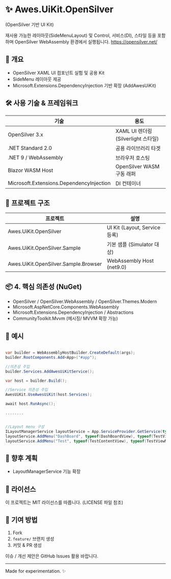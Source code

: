 # &#x2728; Awes.UiKit.OpenSilver

(OpenSilver 기반 UI Kit)

재사용 가능한 레이아웃(SideMenuLayout) 및 Control, 서비스(DI), 스타일 등을 포함하며 OpenSilver WebAssembly 환경에서 실행됩니다.
https://opensilver.net/

## &#x1F4D6;  개요
- OpenSilver XAML UI 컴포넌트 실험 및 공용 Kit
- SideMenu 레이아웃 제공
- Microsoft.Extensions.DependencyInjection 기반 확장 (AddAwesUiKit)

## &#x1F6E0;  사용 기술 & 프레임워크
| 기술 | 용도 |
|------|------|
| OpenSilver 3.x | XAML UI 렌더링 (Silverlight 스타일) |
| .NET Standard 2.0 | 공용 라이브러리 타겟 |
| .NET 9 / WebAssembly | 브라우저 호스팅 |
| Blazor WASM Host | OpenSilver WASM 구동 래퍼 |
| Microsoft.Extensions.DependencyInjection | DI 컨테이너 |

## &#x1F4C1;  프로젝트 구조
| 프로젝트 | 설명 |
|----------|------|
| Awes.UiKit.OpenSilver | UI Kit (Layout, Service 등록) |
| Awes.UiKit.OpenSilver.Sample | 기본 샘플 (Simulator 대상) |
| Awes.UiKit.OpenSilver.Sample.Browser | WebAssembly Host (net9.0) |

## &#x1F4E6; 4. 핵심 의존성 (NuGet)
- OpenSilver / OpenSilver.WebAssembly / OpenSilver.Themes.Modern
- Microsoft.AspNetCore.Components.WebAssembly
- Microsoft.Extensions.DependencyInjection / Abstractions
- CommunityToolkit.Mvvm (메시징/ MVVM 확장 가능)

## &#x1F50C;  예시
```csharp

var builder = WebAssemblyHostBuilder.CreateDefault(args);
builder.RootComponents.Add<App>("#app");

//의존성 주입
builder.Services.AddAwesUiKitService();

var host = builder.Build();

//Service 의존성 주입
AwesUiKit.UseAwesUiKit(host.Services);

await host.RunAsync();

........


//Layout menu 구성
ILayoutManagerService layoutService = App.ServiceProvider.GetService(typeof(ILayoutManagerService)) as ILayoutManagerService;
layoutService.AddMenu("DashBoard", typeof(DashBoardView), typeof(TestViewModel));
layoutService.AddMenu("Test", typeof(TestContentView), typeof(TestViewModel));


```


## &#x1F52C;  향후 계획
- LayoutManagerService 기능 확장

## &#x1F4DC;  라이선스
이 프로젝트는 MIT 라이선스를 따릅니다. (LICENSE 파일 참조)

## &#x1F91D;  기여 방법
1. Fork
2. `feature/` 브랜치 생성
3. 커밋 & PR 생성

이슈 / 개선 제안은 GitHub Issues 활용 바랍니다.

---
Made for experimentation. &#x2728;
